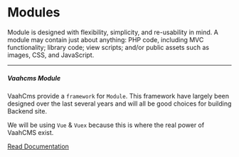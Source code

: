 # Modules

Module is designed with flexibility, simplicity, and re-usability in mind. A module may contain just about anything: PHP code, including MVC functionality; library code; view scripts; and/or public assets such as images, CSS, and JavaScript.

------



##### Vaahcms Module

VaahCms provide a `framework` for `Module`. This framework have largely been designed over the last several years and will all be good choices for building Backend site.

We will be using `Vue` & `Vuex` because this is where the real power of VaahCMS exist.

[Read Documentation](https://nuxt.getdemo.dev:48300/cms/docs/module/introduction)
